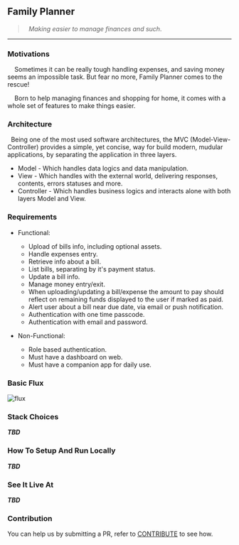 ## Family Planner
> &nbsp; _Making easier to manage finances and such_.

---

### Motivations

&nbsp;&nbsp;&nbsp;&nbsp;Sometimes it can be really tough handling expenses, and saving money seems an impossible task. But fear no more, Family Planner comes to the rescue!

&nbsp;&nbsp;&nbsp;&nbsp;Born to help managing finances and shopping for home, it comes with a whole set of features to make things easier.

### Architecture

&nbsp;&nbsp;Being one of the most used software architectures, the MVC (Model-View-Controller) provides a simple, yet concise, way for build modern, mudular applications, by separating the application in three layers.

* Model - Which handles data logics and data manipulation.
* View - Which handles with the external world, delivering responses, contents, errors statuses and more.
* Controller - Which handles business logics and interacts alone with both layers Model and View.

### Requirements
  - Functional:
      - Upload of bills info, including optional assets.
      - Handle expenses entry.
      - Retrieve info about a bill.
      - List bills, separating by it's payment status.
      - Update a bill info.
      - Manage money entry/exit.
      - When uploading/updating a bill/expense the amount to pay should reflect on remaining funds displayed to the user if marked as paid.
      - Alert user about a bill near due date, via email or push notification.
      - Authentication with one time passcode.
      - Authentication with email and password.

  - Non-Functional:
      - Role based authentication.
      - Must have a dashboard on web.
      - Must have a companion app for daily use.

### Basic Flux

![flux](https://github.com/user-attachments/assets/1ed37f12-daf1-422a-81be-f3d50033af8b)

### Stack Choices

_**TBD**_

### How To Setup And Run Locally

_**TBD**_

### See It Live At

_**TBD**_

### Contribution

You can help us by submitting a PR, refer to [CONTRIBUTE](./CONTRIBUTE) to see how.

<!-- 2024 - salomov95 | All rights reserved. -->
